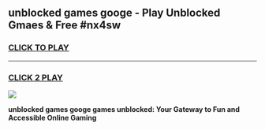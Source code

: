 
## unblocked games googe - Play Unblocked Gmaes & Free #nx4sw
<h3>
<a href="https://premium.freeplayer.one?title=unblocked_games_googe&ref=03M">CLICK TO PLAY</a></h3>
<hr>

<h3>
<a href="https://premium.freeplayer.one?title=unblocked_games_googe&ref=03M">CLICK 2 PLAY</a>
  
</h3>

<a href="https://premium.freeplayer.one?title=unblocked_games_googe&ref=03M"><img src="https://clearcache.store/games.png"></a>


**unblocked games googe games unblocked: Your Gateway to Fun and Accessible Online Gaming**
